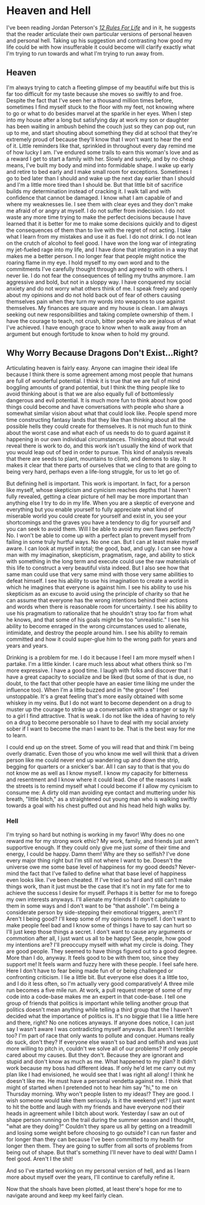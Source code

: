 # Heaven and Hell
I've been reading Jordan Peterson's *[12 Rules For Life](https://www.amazon.com/12-Rules-Life-Antidote-Chaos/dp/0345816021)* and in it, he suggests that the reader articulate their own particular versions of personal heaven and personal hell. Taking up his suggestion and contrasting how good my life could be with how insufferable it could become will clarify exactly what I'm trying to run towards and what I'm trying to run away from.

## Heaven
I'm always trying to catch a fleeting glimpse of my beautiful wife but this is far too difficult for my taste because she moves so swiftly to and froe. Despite the fact that I've seen her a thousand million times before, sometimes I find myself stuck to the floor with my feet, not knowing where to go or what to do besides marvel at the sparkle in her eyes. When I step into my house after a long but satisfying day at work my son or daughter has been waiting in ambush behind the couch just so they can pop out, run up to me, and start shouting about something they did at school that they're extremely proud of because they'll know that I won't want to hear the end of it. Little reminders like that, sprinkled in throughout every day remind me of how lucky I am. I've endured some trails to earn this woman's love and as a reward I get to start a family with her. Slowly and surely, and by no cheap means, I've built my body and mind into formidable shape. I wake up early and retire to bed early and I make small room for exceptions. Sometimes I go to bed later than I should and wake up the next day earlier than I should and I'm a little more tired than I should be. But that little bit of sacrifice builds my determination instead of cracking it. I walk tall and with confidence that cannot be damaged. I know what I am capable of and where my weaknesses lie. I see them with clear eyes and they don't make me afraid of or angry at myself. I do not suffer from indecision. I do not waste any more time trying to make the perfect decisions because I have learned that it is better for me to make some decisions quickly and to digest the consequences of them than to live with the regret of not acting. I take what I learn from my mistakes and use it as fuel. I do not drink. I do not lean on the crutch of alcohol to feel good. I have won the long war of integrating my jet-fueled rage into my life, and I have done that integration in a way that makes me a better person. I no longer fear that people might notice the roaring flame in my eye. I hold myself to my own word and to the commitments I've carefully thought through and agreed to with others. I never lie. I do not fear the consequences of telling my truths anymore. I am aggressive and bold, but not in a sloppy way. I have conquered my social anxiety and do not worry what others think of me. I speak freely and openly about my opinions and do not hold back out of fear of others causing themselves pain when they turn my words into weapons to use against themselves. My finances are square and my house is clean. I am always seeking out new responsibilities and taking complete ownership of them. I have the courage to teach, not crush, bitter people who are jealous of what I've achieved. I have enough grace to know when to walk away from an argument but enough fortitude to know when to hold my ground.

## Why Worry Because Dragons Don't Exist...Right?
Articulating heaven is fairly easy. Anyone can imagine their ideal life because I think there is some agreement among most people that humans are full of wonderful potential. I think it is true that we are full of mind boggling amounts of grand potential, but I think the thing people like to avoid thinking about is that we are also equally full of bottomlessly dangerous and evil potential. It is much more fun to think about how good things could become and have conversations with people who share a somewhat similar vision about what that could look like. People spend more time constructing fantasy lands that they like than thinking about all the possible hells they could create for themselves. It is not much fun to think about the worst case and what each of us needs to do to guard against it happening in our own individual circumstances. Thinking about that would reveal there is work to do, and this work isn't usually the kind of work that you would leap out of bed in order to pursue. This kind of analysis reveals that there are seeds to plant, mountains to climb, and demons to slay. It makes it clear that there parts of ourselves that we cling to that are going to being very hard, perhaps even a life-long struggle, for us to let go of.

But defining hell is important. This work is important. In fact, for a person like myself, whose skepticism and cynicism reaches depths that I haven't fully revealed, getting a clear picture of hell may be more important than anything else I try to do in my life. When you are a skeptic of everyone and everything but you enable yourself to fully appreciate what kind of miserable world you could create for yourself and exist in, you see your shortcomings and the graves you have a tendency to dig for yourself and you can seek to avoid them. Will I be able to avoid my own flaws perfectly? No. I won't be able to come up with a perfect plan to prevent myself from failing in some truly hurtful ways. No one can. But I can at least make myself aware. I can look at myself in total; the good, bad, and ugly. I can see how a man with my imagination, skepticism, pragmatism, rage, and ability to stick with something in the long term and execute could use the raw materials of this life to construct a very beautiful vista indeed. But I also see how that same man could use that very same mind with those very same abilities to defeat himself. I see his ability to use his imagination to create a world in which he imagines that everyone is against him. I see his ability to use his skepticism as an excuse to avoid using the principle of charity so that he can assume that everyone has the wrong intentions behind their actions and words when there is reasonable room for uncertainty. I see his ability to use his pragmatism to rationalize that he shouldn't stray too far from what he knows, and that some of his goals might be too "unrealistic." I see his ability to become enraged in the wrong circumstances used to alienate, intimidate, and destroy the people around him. I see his ability to remain committed and how it could super-glue him to the wrong path for years and years and years.

Drinking is a problem for me. I do it because I feel I am more myself when I partake. I'm a little kinder. I care much less about what others think so I'm more expressive. I have a good time. I laugh with folks and discover that I have a great capacity to socialize and be liked (but some of that is due, no doubt, to the fact that other people have an easier time liking me under the influence too). When I'm a little buzzed and in "the groove" I feel unstoppable. It's a great feeling that's more easily obtained with some whiskey in my veins. But I do not want to become dependent on a drug to muster up the courage to strike up a conversation with a stranger or say hi to a girl I find attractive. That is weak. I do not like the idea of having to rely on a drug to become personable so I have to deal with my social anxiety sober if I want to become the man I want to be. That is the best way for me to learn.

I could end up on the street. Some of you will read that and think I'm being overly dramatic. Even those of you who know me well will think that a driven person like me could never end up wandering up and down the strip, begging for quarters or a snicker's bar. All I can say to that is that you do not know me as well as I know myself. I know my capacity for bitterness and resentment and I know where it could lead. One of the reasons I walk the streets is to remind myself what I could become if I allow my cynicism to consume me: A dirty old man avoiding eye contact and muttering under his breath, "little bitch," as a straightened out young man who is walking swiftly towards a goal with his chest puffed out and his head held high walks by.

### Hell
I'm trying so hard but nothing is working in my favor! Why does no one reward me for my strong work ethic? My work, family, and friends just aren't supportive enough. If they could only give me just *some* of their time and energy, I could be happy. Damn them! Why are they so selfish? I've done every major thing right but I'm still not where I want to be. Doesn't the universe owe me some base level of happiness for my good deeds? Never-mind the fact that I've failed to define what that base level of happiness even looks like. I've been cheated. If I've tried so hard and still can't make things work, than it just must be the case that it's not in my fate for me to achieve the success I desire for myself. Perhaps it is better for me to forego my own interests anyways. I'll alienate my friends if I don't capitulate to them in some ways and I don't want to be "that asshole". I'm being a considerate person by side-stepping their emotional triggers, aren't I? Aren't I being good? I'll keep some of my opinions to myself. I don't want to make people feel bad and I know some of things I have to say can hurt so I'll just keep those things a secret. I don't want to cause any arguments or commotion after all, I just want us all to be happy! See, people, how good my intentions are? I'll preoccupy myself with what my circle is doing. They are good people. They seemed to have things figured out to a good degree. More than I do, anyway. It feels good to be with them too, since they support me! It feels warm and fuzzy here with these people. I feel safe here. Here I don't have to fear being made fun of or being challenged or confronting criticism. I lie a little bit. But everyone else does it a little too, and I do it less often, so I'm actually very good comparatively! A three mile run becomes a five mile run. At work, a pull request merge of some of my code into a code-base makes me an expert in that code-base. I tell one group of friends that politics is important while telling another group that politics doesn't mean anything while telling a third group that the I haven't decided what the importance of politics is. It's no biggie that I lie a little here and there, right? No one notices anyways. If anyone does notice, I can just say I wasn't aware I was contradicting myself anyways. But aren't I terrible too? I'm part of race that only wants to pollute and conquer. Humans really do suck, don't they? If everyone else wasn't so bad and selfish and was just more willing to pitch in, couldn't we solve all of our problems? If only people cared about my causes. But they don't. Because they are ignorant and stupid and don't know as much as me. What happened to my plan? It didn't work because my boss had different ideas. If only he'd let me carry out my plan like I had envisioned, he would see that I was right all along! I think he doesn't like me. He must have a personal vendetta against me. I think that might of started when I pretended not to hear him say "hi," to me on Thursday morning. Why won't people listen to my ideas!? They are good. I wish someone would take them seriously. Is it the weekend yet? I just want to hit the bottle and laugh with my friends and have everyone nod their heads in agreement while I bitch about work. Yesterday I saw an out of shape person running on the trail during the summer season and I thought, "what are they doing?" Couldn't they spare us all by getting on a treadmill and losing some weight before choosing to go outside? I can run faster and for longer than they can because I've been committed to my health for longer then them. They are going to suffer from all sorts of problems from being out of shape. But that's something I'll never have to deal with! Damn I feel good. Aren't I the shit!

And so I've started working on my personal version of hell, and as I learn more about myself over the years, I'll continue to carefully refine it.

Now that the shoals have been plotted, at least there's hope for me to navigate around and keep my keel fairly clean.
